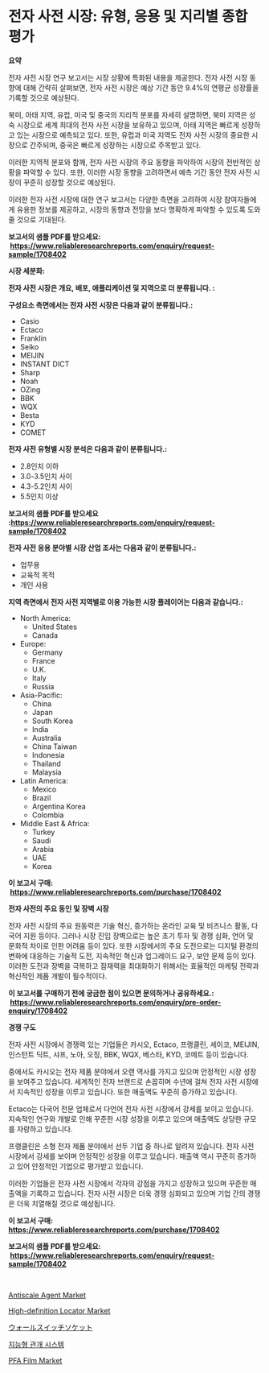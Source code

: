 <p><h1>전자 사전 시장: 유형, 응용 및 지리별 종합 평가</h1></p><p><strong>요약</strong></p>
<p><p>전자 사전 시장 연구 보고서는 시장 상황에 특화된 내용을 제공한다. 전자 사전 시장 동향에 대해 간략히 살펴보면, 전자 사전 시장은 예상 기간 동안 9.4%의 연평균 성장률을 기록할 것으로 예상된다. </p><p>북미, 아태 지역, 유럽, 미국 및 중국의 지리적 분포를 자세히 설명하면, 북미 지역은 성숙 시장으로 세계 최대의 전자 사전 시장을 보유하고 있으며, 아태 지역은 빠르게 성장하고 있는 시장으로 예측되고 있다. 또한, 유럽과 미국 지역도 전자 사전 시장의 중요한 시장으로 간주되며, 중국은 빠르게 성장하는 시장으로 주목받고 있다. </p><p>이러한 지역적 분포와 함께, 전자 사전 시장의 주요 동향을 파악하여 시장의 전반적인 상황을 파악할 수 있다. 또한, 이러한 시장 동향을 고려하면서 예측 기간 동안 전자 사전 시장이 꾸준히 성장할 것으로 예상된다. </p><p>이러한 전자 사전 시장에 대한 연구 보고서는 다양한 측면을 고려하여 시장 참여자들에게 유용한 정보를 제공하고, 시장의 동향과 전망을 보다 명확하게 파악할 수 있도록 도와줄 것으로 기대된다.</p></p>
<p><strong>보고서의 샘플 PDF를 받으세요: &nbsp;<a href="https://www.reliableresearchreports.com/enquiry/request-sample/1708402">https://www.reliableresearchreports.com/enquiry/request-sample/1708402</a></strong></p>
<p><strong>시장 세분화:</strong></p>
<p><strong> 전자 사전 시장은 개요, 배포, 애플리케이션 및 지역으로 더 분류됩니다. :</strong></p>
<p><strong>구성요소 측면에서는 전자 사전 시장은 다음과 같이 분류됩니다.:</strong></p>
<p><ul><li>Casio</li><li>Ectaco</li><li>Franklin</li><li>Seiko</li><li>MEIJIN</li><li>INSTANT DICT</li><li>Sharp</li><li>Noah</li><li>OZing</li><li>BBK</li><li>WQX</li><li>Besta</li><li>KYD</li><li>COMET</li></ul></p>
<p><strong> 전자 사전 유형별 시장 분석은 다음과 같이 분류됩니다.:</strong></p>
<p><ul><li>2.8인치 이하</li><li>3.0-3.5인치 사이</li><li>4.3-5.2인치 사이</li><li>5.5인치 이상</li></ul></p>
<p><strong>보고서의 샘플 PDF를 받으세요 :<a href="https://www.reliableresearchreports.com/enquiry/request-sample/1708402">https://www.reliableresearchreports.com/enquiry/request-sample/1708402</a></strong></p>
<p><strong> 전자 사전 응용 분야별 시장 산업 조사는 다음과 같이 분류됩니다.:</strong></p>
<p><ul><li>업무용</li><li>교육적 목적</li><li>개인 사용</li></ul></p>
<p><strong>지역 측면에서 전자 사전 지역별로 이용 가능한 시장 플레이어는 다음과 같습니다.:</strong></p>
<p><ul>
    <li>
        North America:
        <ul>
            <li>United States</li>
            <li>Canada</li>
        </ul>
    </li>
    <li>
        Europe:
        <ul>
            <li>Germany</li>
            <li>France</li>
            <li>U.K.</li>
            <li>Italy</li>
            <li>Russia</li>
        </ul>
    </li>
    <li>
        Asia-Pacific:
        <ul>
            <li>China</li>
            <li>Japan</li>
            <li>South Korea</li>
            <li>India</li>
            <li>Australia</li>
            <li>China Taiwan</li>
            <li>Indonesia</li>
            <li>Thailand</li>
            <li>Malaysia</li>
        </ul>
    </li>
    <li>
        Latin America:
        <ul>
            <li>Mexico</li>
            <li>Brazil</li>
            <li>Argentina Korea</li>
            <li>Colombia</li>
        </ul>
    </li>
    <li>
        Middle East & Africa:
        <ul>
            <li>Turkey</li>
            <li>Saudi</li>
            <li>Arabia</li>
            <li>UAE</li>
            <li>Korea</li>
        </ul>
    </li>
    </ul></p>
<p><strong>이 보고서 구매: &nbsp;<a href="https://www.reliableresearchreports.com/purchase/1708402">https://www.reliableresearchreports.com/purchase/1708402</a></strong></p>
<p><strong>전자 사전의 주요 동인 및 장벽 시장</strong></p>
<p><p>전자 사전 시장의 주요 원동력은 기술 혁신, 증가하는 온라인 교육 및 비즈니스 활동, 다국어 지원 등이다. 그러나 시장 진입 장벽으로는 높은 초기 투자 및 경쟁 심화, 언어 및 문화적 차이로 인한 어려움 등이 있다. 또한 시장에서의 주요 도전으로는 디지털 환경의 변화에 대응하는 기술적 도전, 지속적인 혁신과 업그레이드 요구, 보안 문제 등이 있다. 이러한 도전과 장벽을 극복하고 잠재력을 최대화하기 위해서는 효율적인 마케팅 전략과 혁신적인 제품 개발이 필수적이다.</p></p>
<p><strong>이 보고서를 구매하기 전에 궁금한 점이 있으면 문의하거나 공유하세요.: &nbsp;<a href="https://www.reliableresearchreports.com/enquiry/pre-order-enquiry/1708402">https://www.reliableresearchreports.com/enquiry/pre-order-enquiry/1708402</a></strong></p>
<p><strong>경쟁 구도</strong></p>
<p><p>전자 사전 시장에서 경쟁력 있는 기업들은 카시오, Ectaco, 프랭클린, 세이코, MEIJIN, 인스턴트 딕트, 샤프, 노아, 오징, BBK, WQX, 베스타, KYD, 코메트 등이 있습니다.</p><p>중에서도 카시오는 전자 제품 분야에서 오랜 역사를 가지고 있으며 안정적인 시장 성장을 보여주고 있습니다. 세계적인 전자 브랜드로 손꼽히며 수년에 걸쳐 전자 사전 시장에서 지속적인 성장을 이루고 있습니다. 또한 매출액도 꾸준히 증가하고 있습니다.</p><p>Ectaco는 다국어 전문 업체로서 다언어 전자 사전 시장에서 강세를 보이고 있습니다. 지속적인 연구와 개발로 인해 꾸준한 시장 성장을 이루고 있으며 매출액도 상당한 규모를 자랑하고 있습니다.</p><p>프랭클린은 소형 전자 제품 분야에서 선두 기업 중 하나로 알려져 있습니다. 전자 사전 시장에서 강세를 보이며 안정적인 성장을 이루고 있습니다. 매출액 역시 꾸준히 증가하고 있어 안정적인 기업으로 평가받고 있습니다.</p><p>이러한 기업들은 전자 사전 시장에서 각자의 강점을 가지고 성장하고 있으며 꾸준한 매출액을 기록하고 있습니다. 전자 사전 시장은 더욱 경쟁 심화되고 있으며 기업 간의 경쟁은 더욱 치열해질 것으로 예상됩니다.</p></p>
<p><strong>이 보고서 구매: &nbsp; <a href="https://www.reliableresearchreports.com/purchase/1708402">https://www.reliableresearchreports.com/purchase/1708402</a></strong></p>
<p><strong>보고서의 샘플 PDF를 받으세요: &nbsp;<a href="https://www.reliableresearchreports.com/enquiry/request-sample/1708402">https://www.reliableresearchreports.com/enquiry/request-sample/1708402</a></strong><strong></strong></p>
<p>&nbsp;</p>
<p><p><a href="https://github.com/Sherrillcrooksxa8i18ucf2m/Market-Research-Report-List-1/blob/main/antiscale-agent-market.md">Antiscale Agent Market</a></p><p><a href="https://issuu.com/reportprime-2/docs/high-definition-locator-market-size-2030.pptx">High-definition Locator Market</a></p><p><a href="https://github.com/hwbcz413288296/Market-Research-Report-List-1/blob/main/7118318193671.md">ウォールスイッチソケット</a></p><p><a href="https://github.com/fredrickeglers/Market-Research-Report-List-1/blob/main/3021585193455.md">지능형 관개 시스템</a></p><p><a href="https://github.com/derrinmiltonellis35gcl/Market-Research-Report-List-1/blob/main/pfa-film-market.md">PFA Film Market</a></p></p>